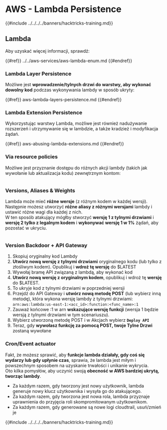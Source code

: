 # AWS - Lambda Persistence

{{#include ../../../../banners/hacktricks-training.md}}

## Lambda

Aby uzyskać więcej informacji, sprawdź:

{{#ref}}
../../aws-services/aws-lambda-enum.md
{{#endref}}

### Lambda Layer Persistence

Możliwe jest **wprowadzenie/tylnych drzwi do warstwy, aby wykonać dowolny kod** podczas wykonywania lambdy w sposób ukryty:

{{#ref}}
aws-lambda-layers-persistence.md
{{#endref}}

### Lambda Extension Persistence

Wykorzystując warstwy Lambda, możliwe jest również nadużywanie rozszerzeń i utrzymywanie się w lambdzie, a także kradzież i modyfikacja żądań.

{{#ref}}
aws-abusing-lambda-extensions.md
{{#endref}}

### Via resource policies

Możliwe jest przyznanie dostępu do różnych akcji lambdy (takich jak wywołanie lub aktualizacja kodu) zewnętrznym kontom:

<figure><img src="../../../../images/image (255).png" alt=""><figcaption></figcaption></figure>

### Versions, Aliases & Weights

Lambda może mieć **różne wersje** (z różnym kodem w każdej wersji).\
Następnie możesz utworzyć **różne aliasy z różnymi wersjami** lambdy i ustawić różne wagi dla każdej z nich.\
W ten sposób atakujący mógłby stworzyć **wersję 1 z tylnymi drzwiami** i **wersję 2 tylko z legalnym kodem** i **wykonywać wersję 1 w 1%** żądań, aby pozostać w ukryciu.

<figure><img src="../../../../images/image (120).png" alt=""><figcaption></figcaption></figure>

### Version Backdoor + API Gateway

1. Skopiuj oryginalny kod Lambdy
2. **Utwórz nową wersję z tylnymi drzwiami** oryginalnego kodu (lub tylko z złośliwym kodem). Opublikuj i **wdroż tę wersję** do $LATEST
1. Wywołaj bramę API związaną z lambdą, aby wykonać kod
3. **Utwórz nową wersję z oryginalnym kodem**, opublikuj i wdroż tę **wersję** do $LATEST.
1. To ukryje kod z tylnymi drzwiami w poprzedniej wersji
4. Przejdź do API Gateway i **utwórz nową metodę POST** (lub wybierz inną metodę), która wykona wersję lambdy z tylnymi drzwiami: `arn:aws:lambda:us-east-1:<acc_id>:function:<func_name>:1`
1. Zauważ końcowe :1 w arn **wskazujące wersję funkcji** (wersja 1 będzie wersją z tylnymi drzwiami w tym scenariuszu).
5. Wybierz utworzoną metodę POST i w Akcjach wybierz **`Deploy API`**
6. Teraz, gdy **wywołasz funkcję za pomocą POST, twoje Tylne Drzwi** zostaną wywołane

### Cron/Event actuator

Fakt, że możesz sprawić, aby **funkcje lambda działały, gdy coś się wydarzy lub gdy upłynie czas**, sprawia, że lambda jest miłym i powszechnym sposobem na uzyskanie trwałości i unikanie wykrycia.\
Oto kilka pomysłów, aby uczynić swoją **obecność w AWS bardziej ukrytą, tworząc lambdy**.

- Za każdym razem, gdy tworzony jest nowy użytkownik, lambda generuje nowy klucz użytkownika i wysyła go do atakującego.
- Za każdym razem, gdy tworzona jest nowa rola, lambda przyznaje uprawnienia do przyjęcia roli skompromitowanym użytkownikom.
- Za każdym razem, gdy generowane są nowe logi cloudtrail, usuń/zmień je

{{#include ../../../../banners/hacktricks-training.md}}
